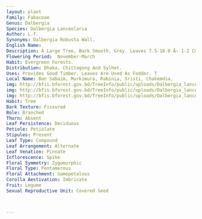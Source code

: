 ```yaml
---
layout: plant
Family: Fabaceae
Genus: Dalbergia
Species: Dalbergia Lanceolaria
Author: L.f.
Synonyms: Dalbergia Robusta Wall.
English Name: 
Description: A Large Tree, Bark Smooth, Grey. Leaves 7.5-18.0 Ã— 1-2 Cm, Leaflets 11-17, Glaucous, Ovate, Obovate Or Elliptic, Glabrous Above, Pale And More Or Less Puberulous Beneath, Base Rounded Or Subacute, Apex Obtuse, Emarginate, Main Nerves Very Oblique, Numerous, Parallel, Conspicuous, Petioles C 3.5 Mm Long. Flowers In Copious Axillary And Terminal Leafless Panicles, Clothed With Rufous Pubescence, Pedicels C 2 Mm Long, Rufous Hairy, Bracts And Bracteoles Minute, Caducous. Calyx 5 Mm Long, Silky Pubescent, Teeth Half As Long As The Tube, Ciliate, The Upper 2 Obtuse, 2 Laterals Equalling The Upper, Subacute, The Lowest The Longest, Linear, Lanceolate, Acute. Corolla Dull White Or Pinkish, C 1 Cm Long, The Standard Petal Broadly Obovate, Broad With A Large Callosity Above The Claw. Stamens In 2 Budles Of 5 Each. Ovary Stipitate, Usually Hairy At The Base, Ovules 3. Fruit A Pod, 3-5 Ã— 1-2 Cm, Thin, Flexible, Narrowed To The Point, Glabrous Or Nearly So, Reticulately Veined, Usually 1-seeded.
Flowering Period:  November-March
Habit: Evergreen Forests.
Distribution: Dhaka, Chittagong And Sylhet.
Uses: Provides Good Timber. Leaves Are Used As Fodder. T
Local Name: Ban Sabaim, Murkimura, Rabinia, Sristi, Chakemdia, 
img: http://bfis.bforest.gov.bd/TreeInfo/public/uploads/Dalbergia_lanceolaria.jpg
img: http://bfis.bforest.gov.bd/TreeInfo/public/uploads/Dalbergia_lanceolaria1.jpg
img: http://bfis.bforest.gov.bd/TreeInfo/public/uploads/Dalbergia_lanceolaria2.jpg
Habit: Tree
Bark Texture: Fissured
Bole: Branched
Thorn: Absent
Leaf Persistence: Deciduous
Petiole: Petiolate
Stipules: Present
Leaf Type: Compound
Leaf Arrangement: Alternate
Leaf Venation: Pinnate
Inflorescence: Spike
Floral Symmetry: Zygomorphic
Floral Type: Pentamerous
Floral Attachment: Gamopetalous
Corolla Aestivation: Imbricate
Fruit: Legume
Sexual Reproductive Unit: Covered Seed



---
```


